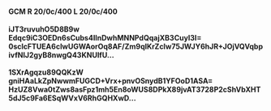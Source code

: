 #### GCM R 20/0c/400 L 20/0c/400
**iJT3ruvuhO5D8B9w**<br/>**Edqc9iC3OEDn6sCubs4IInDwhMNNPdQqajXB3Cuyl3I=**<br/>**0sclcFTUEA6cIwUGWAorOq8AF/Zm9qlKrZcIw75JWJY6hJR+JOjVQVqbpivfNIJ2gyB8nwgQ43KNUIfU...**<br/><br/>
**1SXrAgqzu89QQKzW**<br/>**gniHAaLkZpNwwmFUGCD+Vrx+pnvOSnydB1YFOoD1ASA=**<br/>**HzUZ8Vwa0tZws8asFpz1mh5En8oWUS8DPkX89jvAT3728P2cShVbXHT5dJ5c9Fa6ESqWVxV6RhGQHXwD...**